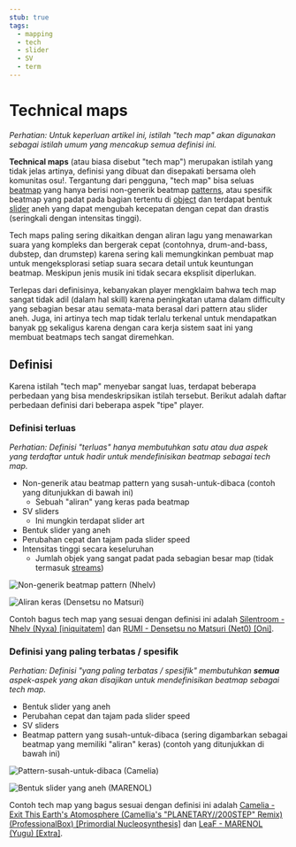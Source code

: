 ```yaml
---
stub: true
tags:
  - mapping
  - tech
  - slider
  - SV
  - term
---
```


# Technical maps

*Perhatian: Untuk keperluan artikel ini, istilah "tech map" akan digunakan sebagai istilah umum yang mencakup semua definisi ini.*

**Technical maps** (atau biasa disebut "tech map") merupakan istilah yang tidak jelas artinya, definisi yang dibuat dan disepakati bersama oleh komunitas osu!. Tergantung dari pengguna, "tech map" bisa seluas [beatmap](/wiki/Beatmaps) yang hanya berisi non-generik beatmap [patterns](/wiki/Beatmaps/Pattern), atau spesifik beatmap yang padat pada bagian tertentu di [object](/wiki/Hit_object) dan terdapat bentuk [slider](/wiki/Hit_object/Slider) aneh yang dapat mengubah kecepatan dengan cepat dan drastis (seringkali dengan intensitas tinggi).

Tech maps paling sering dikaitkan dengan aliran lagu yang menawarkan suara yang kompleks dan bergerak cepat (contohnya, drum-and-bass, dubstep, dan drumstep) karena sering kali memungkinkan pembuat map untuk mengeksplorasi setiap suara secara detail untuk keuntungan beatmap. Meskipun jenis musik ini tidak secara eksplisit diperlukan.

Terlepas dari definisinya, kebanyakan player mengklaim bahwa tech map sangat tidak adil (dalam hal skill) karena peningkatan utama dalam difficulty yang sebagian besar atau semata-mata berasal dari pattern atau slider aneh. Juga, ini artinya tech map tidak terlalu terkenal untuk mendapatkan banyak [pp](/wiki/Performance_Points) sekaligus karena dengan cara kerja sistem saat ini yang membuat beatmaps tech sangat diremehkan.

## Definisi

Karena istilah "tech map" menyebar sangat luas, terdapat beberapa perbedaan yang bisa mendeskripsikan istilah tersebut. Berikut adalah daftar perbedaan definisi dari beberapa aspek "tipe" player.

### Definisi terluas

*Perhatian: Definisi "terluas" hanya membutuhkan satu atau dua aspek yang terdaftar untuk hadir untuk mendefinisikan beatmap sebagai tech map.*

- Non-generik atau beatmap pattern yang susah-untuk-dibaca (contoh yang ditunjukkan di bawah ini)
  - Sebuah "aliran" yang keras pada beatmap
- SV sliders
  - Ini mungkin terdapat slider art
- Bentuk slider yang aneh
- Perubahan cepat dan tajam pada slider speed
- Intensitas tinggi secara keseluruhan
  - Jumlah objek yang sangat padat pada sebagian besar map (tidak termasuk [streams](/wiki/Beatmaps/Pattern/Stream))

![Non-generik beatmap pattern (Nhelv)](img/nongeneric_beatmap_pattern.jpg "Non-generik beatmap pattern")

![Aliran keras (Densetsu no Matsuri)](img/beatmap_hard_flow.jpg "Beatmap pattern dengan aliran keras")

Contoh bagus tech map yang sesuai dengan definisi ini adalah [Silentroom - Nhelv (Nyxa) \[iniquitatem\]](https://osu.ppy.sh/beatmapsets/917915#osu/2009432) dan [RUMI - Densetsu no Matsuri (Net0) \[Oni\]](https://osu.ppy.sh/beatmapsets/781683#osu/1641637).

### Definisi yang paling terbatas / spesifik

*Perhatian: Definisi "yang paling terbatas / spesifik" membutuhkan **semua** aspek-aspek yang akan disajikan untuk mendefinisikan beatmap sebagai tech map.*

- Bentuk slider yang aneh
- Perubahan cepat dan tajam pada slider speed
- SV sliders
- Beatmap pattern yang susah-untuk-dibaca (sering digambarkan sebagai beatmap yang memiliki "aliran" keras) (contoh yang ditunjukkan di bawah ini)

![Pattern-susah-untuk-dibaca (Camelia)](img/difficult_to_read_beatmap.jpg "Pattern-susah-untuk-dibaca")

![Bentuk slider yang aneh (MARENOL)](img/irregular_slider.jpg "Bentuk slider yang aneh (SV slider)")

Contoh tech map yang bagus sesuai dengan definisi ini adalah [Camelia - Exit This Earth's Atomosphere (Camellia's "PLANETARY//200STEP" Remix) (ProfessionalBox) \[Primordial Nucleosynthesis\]](https://osu.ppy.sh/beatmapsets/855677#osu/1787848) dan [LeaF - MARENOL (Yugu) \[Extra\]](https://osu.ppy.sh/beatmapsets/1136149#osu/2404722).
